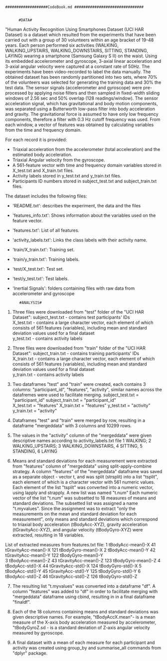                                                ###################CodeBook.md ###############################

                                                                  
          #DATA#

"Human Activity Recognition Using Smartphones Dataset (UCI HAR Dataset) is a dataset which resulted from the experiments that have been carried out with a group of 30 volunteers within an age bracket of 19-48 years. 
Each person performed six activities (WALKING, WALKING_UPSTAIRS, WALKING_DOWNSTAIRS, SITTING, STANDING, LAYING) wearing a smartphone (Samsung Galaxy S II) on the waist. 
Using its embedded accelerometer and gyroscope, 3-axial linear acceleration and 3-axial angular velocity were captured at a constant rate of 50Hz. 
The experiments have been video-recorded to label the data manually. The obtained dataset has been randomly partitioned into two sets, 
where 70% of the volunteers was selected for generating the training data and 30% the test data. 
The sensor signals (accelerometer and gyroscope) were pre-processed by applying noise filters and then sampled in fixed-width sliding windows of 2.56 sec and 
50% overlap (128 readings/window). The sensor acceleration signal, which has gravitational and body motion components, was separated using a Butterworth low-pass filter 
into body acceleration and gravity. The gravitational force is assumed to have only low frequency components, therefore a filter with 0.3 Hz cutoff frequency was used. 
From each window, a vector of features was obtained by calculating variables from the time and frequency domain. 

For each record it is provided:
- Triaxial acceleration from the accelerometer (total acceleration) and the estimated body acceleration.
- Triaxial Angular velocity from the gyroscope. 
- A 561-feature vector with time and frequency domain variables stored in X_test.txt and X_train.txt files. 
- Activity labels stored in y_test.txt and y_train.txt files. 
- Participants ID numbers stored in subject_test.txt and subject_train.txt files.


The dataset includes the following files:
       
- 'README.txt': describes the experiment, the data and the files
- 'features_info.txt': Shows information about the variables used on the feature vector.
- 'features.txt': List of all features.
- 'activity_labels.txt': Links the class labels with their activity name.
- 'train/X_train.txt': Training set.
- 'train/y_train.txt': Training labels.
- 'test/X_test.txt': Test set.
- 'test/y_test.txt': Test labels.
- 'Inertial Signals': folders containing files with raw data from accelerometer and gyroscope
        

         #ANALYSIS#


1. Three files were downloaded from "test" folder of the "UCI HAR Dataset":
       subject_test.txt - contains test participants' IDs     
       X_test.txt - contains a large character vector, each element of which consists of 561 features (variables), including    mean and standard deviation values used for a final dataset                    
       y_test.txt - contains activity labels 


2. Three files were downloaded from "train" folder of the "UCI HAR Dataset":
       subject_train.txt - contains training participants' IDs     
       X_train.txt - contains a large character vector, each element of which consists of 561 features (variables), including mean and standard deviation values used for a final dataset                   
       y_train.txt - contains activity labels 

3. Two dataframes "test" and "train" were created, each contains 3 columns: "participant_id", "features", "activity", similar names across the datafremes were used to facilitate merging.
       subject_test.txt = "participant_id"     subject_train.txt = "participant_id"  
       X_test.txt = "features"                 X_train.txt = "features"
       y_test.txt = "activity"                 y_train.txt = "activity"
      
     
4. Dataframes "test" and "train" were merged by row, resulting in a dataframe "mergeddata" with 3 columns and 10299 rows. 
       
       
5. The values in the "activity" column of the "mergeddata" were given descriptive names according to activity_labels.txt file
   1 WALKING; 2 WALKING_UPSTAIRS; 3 WALKING_DOWNSTAIRS, 4 SITTING,  5 STANDING, 6 LAYING  


6. Means and standard deviations for each measurement were extracted from "features" column of "mergeddata" using split-apply-combine strategy.
   A column "features" of the "mergeddata" dataframe was saved as a separate object - vector t, and was split (strsplit) into a list "tsplit", each element of which is a character vector with 561 numeric values.
   Each element of the list "tsplit" was converted into a numeric vector, using lapply and strapply. A new list was named "t.num" 
   Each numeric vector of the list "t.num" was subsetted to 18 measures of means and standard deviations. The subsetted list was assigned a name "t.myvalues". 
   Since the assignment was to extract "only the measurements on the mean and standard deviation for each measurement",
   only means and standard deviations which correspond to triaxial body acceleration (tBodyAcc-XYZ), gravity acceleration (tGravityAcc-XYZ), and angular velocity (tBodyGyro-XYZ) were extracted, resulting in 18 variables.
   
  List of extracted measures from features.txt file:
  1 tBodyAcc-mean()-X              41 tGravityAcc-mean()-X            121 tBodyGyro-mean()-X
  2 tBodyAcc-mean()-Y              42 tGravityAcc-mean()-Y            122 tBodyGyro-mean()-Y         
  3 tBodyAcc-mean()-Z              43 tGravityAcc-mean()-Z            123 tBodyGyro-mean()-Z
  4 tBodyAcc-std()-X               44 tGravityAcc-std()-X             124 tBodyGyro-std()-X
  5 tBodyAcc-std()-Y               45 tGravityAcc-std()-Y             125 tBodyGyro-std()-Y
  6 tBodyAcc-std()-Z               46 tGravityAcc-std()-Z             126 tBodyGyro-std()-Z    

7. The resulting list "t.myvalues" was converted into a dataframe "df". A column "features" was added to "df" in order to facilitate merging with "mergeddata" dataframe using cbind, 
   resulting in in a final dataframe "finaldf".



8. Each of the 18 columns containing means and standard deviations was given descriptive names. 
   For example, "tBodyAccX.mean"- is a mean measure of the X-axis body acceleration measured by accelerometer, 
                 "tBodyGyroZ.sd - is a standard deviation of Z-axis angular velocity measured by gyroscope. 


9. A final dataset with a mean of each measure for each participant and activity was created using group_by and summarise_all commands from "dplyr" package.




